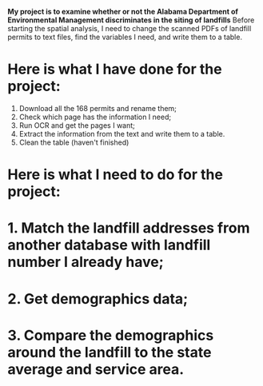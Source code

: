 **My project is to examine whether or not the Alabama Department of Environmental Management discriminates in the siting of landfills**
Before starting the spatial analysis, I need to change the scanned PDFs of landfill permits to text files, find the variables I need, and write them to a table.

# Here is what I have done for the project:
1. Download all the 168 permits and rename them;
2. Check which page has the information I need;
3. Run OCR and get the pages I want;
4. Extract the information from the text and write them to a table.
5. Clean the table (haven't finished)

# Here is what I need to do for the project:
# 1. Match the landfill addresses from another database with landfill number I already have;
# 2. Get demographics data;
# 3. Compare the demographics around the landfill to the state average and service area.

